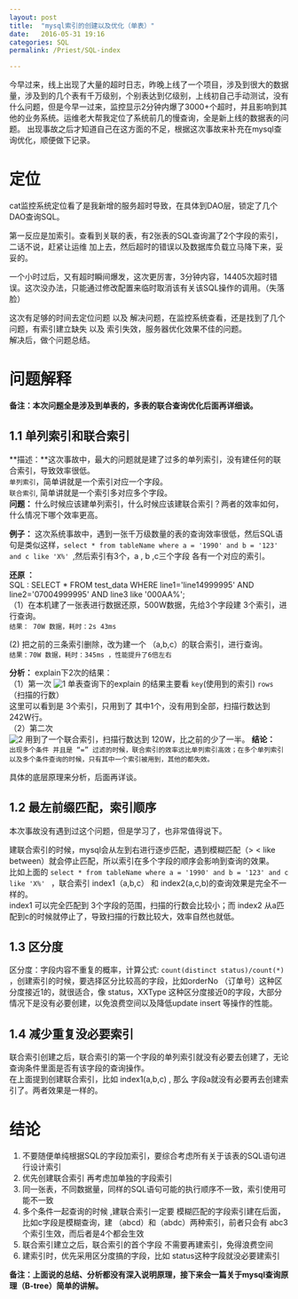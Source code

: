 ```yaml
---
layout: post
title:  "mysql索引的创建以及优化（单表）"
date:   2016-05-31 19:16
categories: SQL
permalink: /Priest/SQL-index

---
```


今早过来，线上出现了大量的超时日志，昨晚上线了一个项目，涉及到很大的数据量，涉及到的几个表有千万级别，个别表达到亿级别，上线初自己手动测试，没有什么问题，但是今早一过来，监控显示2分钟内爆了3000+个超时，并且影响到其他的业务系统。运维老大帮我定位了系统前几的慢查询，全是新上线的数据表的问题。
出现事故之后才知道自己在这方面的不足，根据这次事故来补充在mysql查询优化，顺便做下记录。

   
 定位  
=======
   cat监控系统定位看了是我新增的服务超时导致，在具体到DAO层，锁定了几个DAO查询SQL。

第一反应是加索引。查看到关联的表，有2张表的SQL查询漏了2个字段的索引，二话不说，赶紧让运维 加上去，然后超时的错误以及数据库负载立马降下来，妥妥的。 
   
一个小时过后，又有超时瞬间爆发，这次更厉害，3分钟内容，14405次超时错误。这次没办法，只能通过修改配置来临时取消该有关该SQL操作的调用。（失落脸）

这次有足够的时间去定位问题 以及 解决问题，在监控系统查看，还是找到了几个问题，有索引建立缺失 以及 索引失效，服务器优化效果不佳的问题。   
解决后，做个问题总结。

问题解释
===========
**备注：本次问题全是涉及到单表的，多表的联合查询优化后面再详细谈。**   

1.1 单列索引和联合索引
----------
**描述：**这次事故中，最大的问题就是建了过多的单列索引，没有建任何的联合索引，导致效率很低。  
`单列索引`，简单讲就是一个索引对应一个字段。  
`联合索引`, 简单讲就是一个索引多对应多个字段。  
**问题：** 什么时候应该建单列索引，什么时候应该建联合索引？两者的效率如何，什么情况下哪个效率更高。  

**例子：** 这次系统事故中，遇到一张千万级数量的表的查询效率很低，然后SQL语句是类似这样，`select * from tableName where a = '1990' and b = '123' and c like 'X%' `,然后索引有3个，a , b ,c三个字段 各有一个对应的索引。

**还原 ：**   
  SQL : SELECT *
FROM test_data WHERE line1='line14999995' AND line2='07004999995' AND line3 like '000AA%';  
（1）在本机建了一张表进行数据还原，500W数据，先给3个字段建 3个索引，进行查询。  
  `结果： 70W 数据，耗时：2s 43ms`
 
    
 (2) 把之前的三条索引删除，改为建一个 （a,b,c）的联合索引，进行查询。  
`结果：70W 数据，耗时：345ms ，性能提升了6倍左右` 

**分析：**
 explain下2次的结果：  
 （1）第一次 ![1](http://7xrmyq.com1.z0.glb.clouddn.com/mysqlIndex2.png)
  单表查询下的explain 的结果主要看 `key`(使用到的索引)  `rows`（扫描的行数）  
 这里可以看到是 3个索引，只用到了 其中1个，没有用到全部，扫描行数达到242W行。  
 （2）第二次  
  ![2](http://7xrmyq.com1.z0.glb.clouddn.com/mysqlIndex.png)
 用到了一个联合索引，扫描行数达到 120W，比之前的少了一半。
**结论：**  
`出现多个条件 并且是 “=” 过滤的时候，联合索引的效率远比单列索引高效；在多个单列索引以及多个条件查询的时候，只有其中一个索引被用到，其他的都失效。`  

具体的底层原理来分析，后面再详谈。

1.2 最左前缀匹配，索引顺序
--------
本次事故没有遇到过这个问题，但是学习了，也非常值得说下。  

建联合索引的时候，mysql会从左到右进行逐步匹配，遇到模糊匹配（> < like between）就会停止匹配，所以索引在多个字段的顺序会影响到查询的效果。  
比如上面的  `select * from tableName where a = '1990' and b = '123' and c like 'X%' ` ，联合索引  index1（a,b,c） 和 index2(a,c,b)的查询效果是完全不一样的。  
index1 可以完全匹配到 3个字段的范围，扫描的行数会比较小；而 index2  从a匹配到c的时候就停止了，导致扫描的行数比较大，效率自然也就低。

1.3 区分度
---------
区分度：字段内容不重复的概率，计算公式: `count(distinct status)/count(*)`  ，创建索引的时候，要选择区分比较高的字段，比如orderNo （订单号）这种区分度接近1的，就很适合，像  status，XXType 这种区分度接近0的字段，大部分情况下是没有必要创建，以免浪费空间以及降低update insert 等操作的性能。

1.4 减少重复没必要索引
---------
联合索引创建之后，联合索引的第一个字段的单列索引就没有必要去创建了，无论查询条件里面是否有该字段的查询操作。  
在上面提到创建联合索引，比如 index1(a,b,c) , 那么 字段a就没有必要再去创建索引了。两者效果是一样的。


结论
========
1. 不要随便单纯根据SQL的字段加索引，要综合考虑所有关于该表的SQL语句进行设计索引
2. 优先创建联合索引 再考虑加单独的字段索引
3. 同一张表，不同数据量，同样的SQL语句可能的执行顺序不一致，索引使用可能不一致
4. 多个条件一起查询的时候 ,建联合索引一定要 模糊匹配的字段索引建在后面，比如c字段是模糊查询，建 （abcd）和（abdc）两种索引，前者只会有 abc3个索引生效，而后者是4个都会生效
5. 联合索引建立之后，联合索引的首个字段 不需要再建索引，免得浪费空间
6. 建索引时，优先采用区分度搞的字段，比如 status这种字段就没必要建索引

**备注：上面说的总结、分析都没有深入说明原理，接下来会一篇关于mysql查询原理（B-tree）简单的讲解。**


